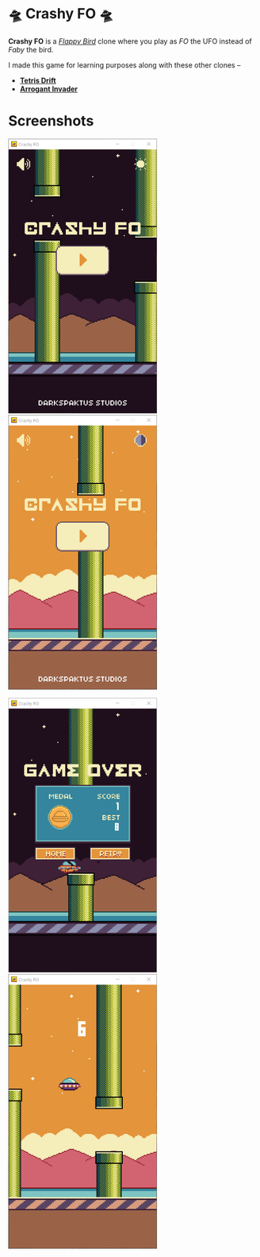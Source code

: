 # 🛸 Crashy FO 🛸

**Crashy FO** is a *[Flappy Bird](https://en.wikipedia.org/wiki/Flappy_Bird)* clone where you play as *FO* the UFO instead of *Faby* the bird.

I made this game for learning purposes along with these other clones –
* **[Tetris Drift](https://github.com/showmik/tetris-drift)**
* **[Arrogant Invader](https://github.com/showmik/arrogant-invader)**

# Screenshots

<img src="Docs/main-meun-night.png" width="300" alt="MainMenu"/> <img src="Docs/main-menu-day.png" width="300" alt="MainMenu"/>

<img src="Docs/game-over-night.png" width="300" alt="Gameover Screen"/> <img src="Docs/gameplay-day.png" width="300" alt="Gameplay screen"/>

